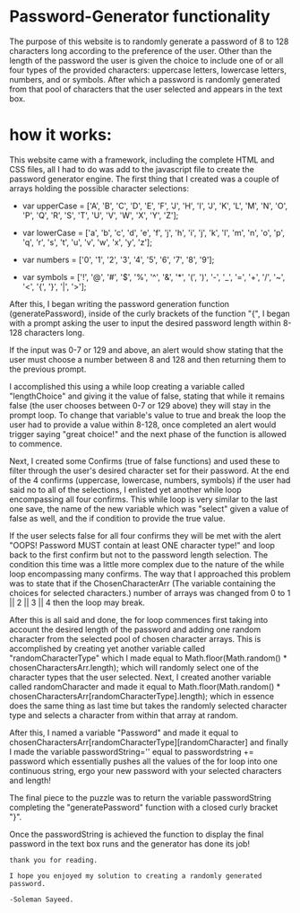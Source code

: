 # Password-Generator functionality
The purpose of this website is to randomly generate a password of 8 to 128 characters long according to the preference of the user. Other than the length of the password the user is given the choice to include one of or all four types of the provided characters: uppercase letters, lowercase letters, numbers, and or symbols. After which a password is randomly generated from that pool of characters that the user selected and appears in the text box.

# how it works:
This website came with a framework, including the complete HTML and CSS files, all I had to do was add to the javascript file to create the password generator engine. 
The first thing that I created was a couple of arrays holding the possible character selections:

- var upperCase = ['A', 'B', 'C', 'D', 'E', 'F', 'J', 'H', 'I', 'J', 'K', 'L', 'M', 'N', 'O', 'P', 'Q', 'R', 'S', 'T', 'U', 'V', 'W', 'X', 'Y', 'Z'];

- var lowerCase = ['a', 'b', 'c', 'd', 'e', 'f', 'j', 'h', 'i', 'j', 'k', 'l', 'm', 'n', 'o', 'p', 'q', 'r', 's', 't', 'u', 'v', 'w', 'x', 'y', 'z'];

- var numbers = ['0', '1', '2', '3', '4', '5', '6', '7', '8', '9'];

- var symbols = ['!', '@', '#', '$', '%', '^', '&', '*', '(', ')', '-', '_', '=', '+', '/', '~', '<', '{', '}', '|', '>'];


 After this, I began writing the password generation function (generatePassword), inside of the curly brackets of the function "{",  I began with a prompt asking the user to input the desired password length within 8-128 characters long. 

If the input was 0-7 or 129 and above, an alert would show stating that the user must choose a number between 8 and 128 and then returning them to the previous prompt. 

I accomplished this using a while loop creating a variable called "lengthChoice" and giving it the value of false, stating that while it remains
false (the user chooses between 0-7 or 129 above) they will stay in the prompt loop. To change that variable's value to true and break the loop the user had to provide a value within 8-128, once completed an alert would trigger saying "great choice!" and the next phase of the function is allowed to commence.


 Next, I created some Confirms (true of false functions) and used these to filter through the user's desired character set for their password. At the end of the 4 confirms (uppercase, lowercase, numbers, symbols) if the user had said no to all of the selections, I enlisted yet another while loop encompassing all four confirms. This while loop is very similar to the last one save, the name of the new variable which was "select" given a value of false as well, and the if condition to provide the true value. 
     
If the user selects false for all four confirms they will be met with the alert "OOPS! Password MUST contain at least ONE character type!" and loop back to the first confirm but not to the password length selection. 
The condition this time was a little more complex due to the nature of the while loop encompassing many confirms. The way that I approached this problem was to state that if the ChosenCharacterArr (The variable containing the choices for selected characters.) number of arrays was changed from 0 to 1 || 2 || 3 || 4 then the loop may break.  

After this is all said and done, the for loop commences first taking into account the desired length of the password and adding one random character from the selected pool of chosen character arrays. This is accomplished by creating yet another variable called "randomCharacterType" which I made equal to Math.floor(Math.random() * chosenCharactersArr.length); which will randomly select one of the character types that the user selected. Next, I created another variable called randomCharacter and made it equal to Math.floor(Math.random() * chosenCharactersArr[randomCharacterType].length); which in essence does the same thing as last time but takes the randomly selected character type and selects a character from within that array at random. 

After this, I named a variable "Password" and made it equal to chosenCharactersArr[randomCharacterType][randomCharacter] and finally I made the variable passwordString='' equal to passwordstring += password which essentially pushes all the values of the for loop into one continuous string, ergo your new password with your selected characters and length! 

The final piece to the puzzle was to return the variable passwordString completing the "generatePassword" function with a closed curly bracket "}".

Once the passwordString is achieved the function to display the final password in the text box runs and the generator has done its job!

    thank you for reading.

    I hope you enjoyed my solution to creating a randomly generated password. 

    -Soleman Sayeed.